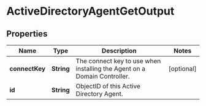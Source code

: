 
# ActiveDirectoryAgentGetOutput

## Properties
Name | Type | Description | Notes
------------ | ------------- | ------------- | -------------
**connectKey** | **String** | The connect key to use when installing the Agent on a Domain Controller. |  [optional]
**id** | **String** | ObjectID of this Active Directory Agent. | 



